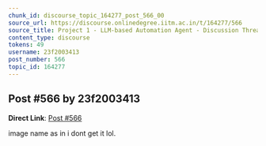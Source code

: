 ```yaml
---
chunk_id: discourse_topic_164277_post_566_00
source_url: https://discourse.onlinedegree.iitm.ac.in/t/164277/566
source_title: Project 1 - LLM-based Automation Agent - Discussion Thread [TDS Jan 2025]
content_type: discourse
tokens: 49
username: 23f2003413
post_number: 566
topic_id: 164277
---
```


## Post #566 by 23f2003413

**Direct Link**: [Post #566](https://discourse.onlinedegree.iitm.ac.in/t/164277/566)

image name as in i dont get it lol.
